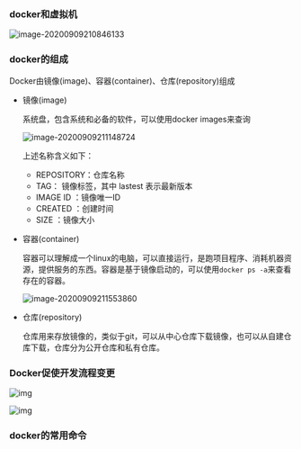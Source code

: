 ### docker和虚拟机

![image-20200909210846133](/home/qinh1/.config/Typora/typora-user-images/image-20200909210846133.png)

### docker的组成

Docker由镜像(image)、容器(container)、仓库(repository)组成

* 镜像(image)

  系统盘，包含系统和必备的软件，可以使用docker images来查询

  ![image-20200909211148724](/home/qinh1/.config/Typora/typora-user-images/image-20200909211148724.png)

  上述名称含义如下：

  * REPOSITORY：仓库名称
  * TAG： 镜像标签，其中 lastest 表示最新版本
  * IMAGE ID ：镜像唯一ID
  * CREATED ：创建时间
  * SIZE ：镜像大小

* 容器(container)

  容器可以理解成一个linux的电脑，可以直接运行，是跑项目程序、消耗机器资源，提供服务的东西。容器是基于镜像启动的，可以使用`docker ps -a`来查看存在的容器。

  ![image-20200909211553860](/home/qinh1/.config/Typora/typora-user-images/image-20200909211553860.png)

* 仓库(repository)

  仓库用来存放镜像的，类似于git，可以从中心仓库下载镜像，也可以从自建仓库下载，仓库分为公开仓库和私有仓库。

### Docker促使开发流程变更

![img](https://user-gold-cdn.xitu.io/2019/4/9/16a02cdab4959cfc?imageslim)

![img](https://user-gold-cdn.xitu.io/2019/4/9/16a02cdab5b3597f?imageView2/0/w/1280/h/960/format/webp/ignore-error/1)



### docker的常用命令


